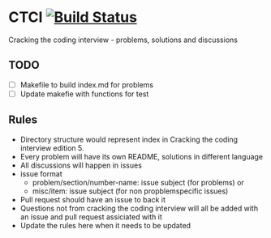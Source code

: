 # CTCI [![Build Status](https://travis-ci.com/sarathsp06/ctci.svg?branch=master)](https://travis-ci.com/sarathsp06/ctci)
Cracking the coding interview - problems, solutions and discussions


## TODO
- [ ] Makefile to build index.md for problems
- [ ] Update makefie with functions for test 

## Rules
* Directory structure would represent index in Cracking the coding interview edition 5. 
* Every problem  will have its own README, solutions in different language
* All discussions will happen in issues
* issue format 
  - problem/section/number-name:  issue subject (for problems) or  
  - misc/item: issue subject (for non propblemspecific issues)
* Pull request should have an issue to back it
* Questions not from cracking the coding interview will all be added with an issue and pull request assiciated with it
* Update the rules here when it needs to be updated 
